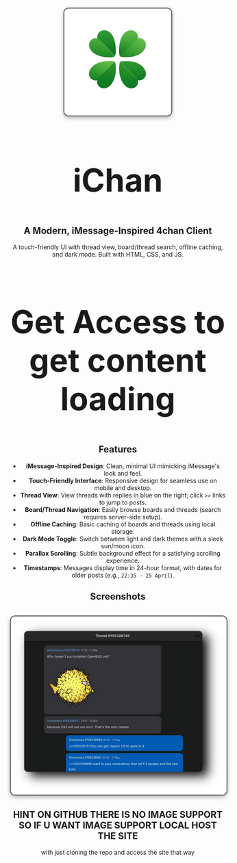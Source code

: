<div align="center">


<img src="assets/images/logo1.png" align="center" alt=" Preview" width="250" style="display: block; margin: 32px auto; border: 2px solid #555; border-radius: 12px; box-shadow: 0 4px 10px rgba(0, 0, 0, 0.3);">


<div align="center">
  <h2 style="font-size: 74px;">
    <strong>
      <a href="https://user7210unix.github.io/ichan/" style="text-decoration: none; color: inherit;">
       iChan
      </a>
    </strong>
  </h2>

## A Modern, iMessage-Inspired 4chan Client

A touch-friendly UI with thread view, board/thread search, offline caching, and dark mode. Built with HTML, CSS, and JS.


<div align="center">
  <h2 style="font-size: 74px;">
    <strong>
      <a href="https://cors-anywhere.herokuapp.com/corsdemo" style="text-decoration: none; color: inherit;">
       Get Access to get content loading
      </a>
    </strong>
  </h2>


## Features

- **iMessage-Inspired Design**: Clean, minimal UI mimicking iMessage's look and feel.
- **Touch-Friendly Interface**: Responsive design for seamless use on mobile and desktop.
- **Thread View**: View threads with replies in blue on the right; click `>>` links to jump to posts.
- **Board/Thread Navigation**: Easily browse boards and threads (search requires server-side setup).
- **Offline Caching**: Basic caching of boards and threads using local storage.
- **Dark Mode Toggle**: Switch between light and dark themes with a sleek sun/moon icon.
- **Parallax Scrolling**: Subtle background effect for a satisfying scrolling experience.
- **Timestamps**: Messages display time in 24-hour format, with dates for older posts (e.g., `22:35 - 25 April`).

## Screenshots

<img src="assets/images/ichan.png" align="center" alt=" Preview" width="650" style="display: block; margin: 32px auto; border: 2px solid #555; border-radius: 12px; box-shadow: 0 4px 10px rgba(0, 0, 0, 0.3);">


## HINT ON GITHUB THERE IS NO IMAGE SUPPORT SO IF U WANT IMAGE SUPPORT LOCAL HOST THE SITE
with just cloning the repo and access the site that way

